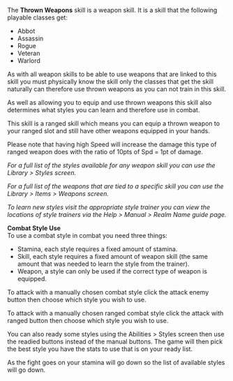 ---
---
The **Thrown Weapons** skill is a weapon skill. It is a skill that the following playable classes get:

*   Abbot
*   Assassin
*   Rogue
*   Veteran
*   Warlord

As with all weapon skills to be able to use weapons that are linked to this skill you must physically know the skill only the classes that get the skill naturally can therefore use thrown weapons as you can not train in this skill.

As well as allowing you to equip and use thrown weapons this skill also determines what styles you can learn and therefore use in combat.

This skill is a ranged skill which means you can equip a thrown weapon to your ranged slot and still have other weapons equipped in your hands.

Please note that having high Speed will increase the damage this type of ranged weapon does with the ratio of 10pts of Spd = 1pt of damage.

_For a full list of the styles available for any weapon skill you can use the Library > Styles screen._

_For a full list of the weapons that are tied to a specific skill you can use the Library > Items > Weapons screen._

_To learn new styles visit the appropriate style trainer you can view the locations of style trainers via the Help > Manual > Realm Name guide page._

**Combat Style Use**  
To use a combat style in combat you need three things:

*   Stamina, each style requires a fixed amount of stamina.
*   Skill, each style requires a fixed amount of weapon skill (the same amount that was needed to learn the style from the trainer).
*   Weapon, a style can only be used if the correct type of weapon is equipped.

To attack with a manually chosen combat style click the attack enemy button then choose which style you wish to use.

To attack with a manually chosen ranged combat style click the attack with ranged button then choose which style you wish to use.

You can also ready some styles using the Abilities > Styles screen then use the readied buttons instead of the manual buttons. The game will then pick the best style you have the stats to use that is on your ready list.

As the fight goes on your stamina will go down so the list of available styles will go down.